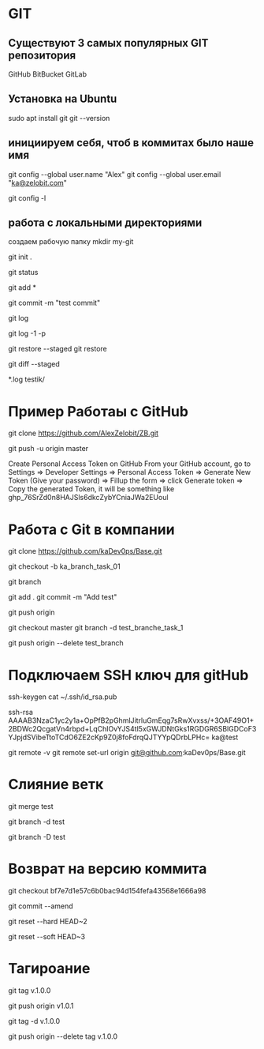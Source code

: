 # GIT

## Существуют 3 самых популярных GIT репозитория

GitHub
BitBucket
GitLab

## Установка на Ubuntu

sudo apt install git
git --version

## инициируем себя, чтоб в коммитах было наше имя

git config --global user.name "Alex"
git config --global user.email "ka@zelobit.com"

<!-- проверяем настройки  в домашней директории .gitconfig-->

git config -l

## работа с локальными директориями

создаем рабочую папку
mkdir my-git

<!-- создаем базу данныхъ, чтоб гит следил за изменениями в этой папке -->

git init .

<!-- Проверяем свой статус -->

git status

<!-- Добавляем свои изменения -->

git add \*

<!-- Добавляем коммит -->

git commit -m "test commit"

<!-- Проверка коммитов -->

git log

<!-- Проверка что добавлено в последний коммит -->

git log -1 -p

<!-- есл мы е отправили файлы в stage то их можно восстановить -->

git restore --staged <file>
git restore <file>

<!-- посмотреть, какие изменения будут внесены в коммит -->

git diff --staged

<!-- Как заставить игнорировать файлы и директории -->
<!-- Создаем файл .gitignore -->

\*.log
testik/

# Пример Работаы с GitHub

<!-- Скачиваем все без пароля -->

git clone https://github.com/AlexZelobit/ZB.git

<!-- После изменения публикуем -->

git push -u origin master

<!-- Сперва создаем ключ -->

Create Personal Access Token on GitHub
From your GitHub account, go to Settings => Developer Settings => Personal Access Token => Generate New Token (Give your password) => Fillup the form => click Generate token => Copy the generated Token, it will be something like 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

# Работа с Git в компании

<!-- Делаем копию с мастереа -->

git clone https://github.com/kaDev0ps/Base.git

<!-- Делаем свою ветку, чтобы ничего не испортить -->

git checkout -b ka_branch_task_01

<!-- проверяем в какой ветке сейчас -->

git branch

<!-- Вносим все изменения и коммитим -->

git add .
git commit -m "Add test"

<!-- Отправляем в github -->

git push origin

<!-- Выдаст сообщения что данной ветки нет и предложит команду чтоб ее создать -->
<!-- После заливки кода нужно отправить проверяющему запрос на добавления ветки в мастер -->
<!-- после этого можно удалить свою ветку -->

git checkout master
git branch -d test_branche_task_1

<!-- git branch -d test_task
удаляем удаленно из github -->

git push origin --delete test_branch

# Подключаем SSH ключ для gitHub
ssh-keygen
cat ~/.ssh/id_rsa.pub
<!-- Копируем его на сайт github SSH key -->
ssh-rsa AAAAB3NzaC1yc2y1a+OpPfB2pGhmlJitrluGmEqg7sRwXvxss/+3OAF49O1+2BDWc2QcgatVn4rbpd+LqChIOvYJS4tl5xGWJDNtGks1RGDGR6SBlGDCoF3YJpjdSVibeTtoTCdO6ZE2cKp9Z0j8foFdrqQJTYYpQDrbLPHc= ka@test
<!-- Изменяем способ подключения -->
git remote -v
git remote set-url origin git@github.com:kaDev0ps/Base.git

# Слияние ветк
<!-- После коммитов переходим в основную ветку -->
git merge test
<!-- Удаление своей ветки -->
git branch -d test
<!-- Удаление своей ветки с коммитом -->
git branch -D test

# Возврат на версию коммита
git checkout bf7e7d1e57c6b0bac94d154fefa43568e1666a98

<!-- мы можем редактировать коммит и изменить его название -->
git commit --amend
<!-- Можем полностью удалить 2 коммита -->
git reset --hard HEAD~2

<!-- Можем удалить предыдущие коммиты. Чтоб последний коммит стал 1 -->
git reset --soft HEAD~3

# Тагироание
<!-- Мы можем помечать версии кода таками -->
git tag v.1.0.0
<!-- И отправлять в репозиторий -->
git push origin v1.0.1
<!-- Удалить таг  -->
git tag -d v.1.0.0
<!-- Удаляем с удаленного репозитория -->
git push origin --delete tag v.1.0.0